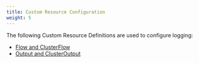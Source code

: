 ```yaml
---
title: Custom Resource Configuration
weight: 5
---
```


The following Custom Resource Definitions are used to configure logging:

- [Flow and ClusterFlow](../explanations/integrations-in-rancher/logging/custom-resource-configuration/flows-and-clusterflows.md)
- [Output and ClusterOutput](../explanations/integrations-in-rancher/logging/custom-resource-configuration/outputs-and-clusteroutputs.md)